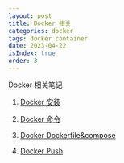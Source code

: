 ```yaml
---
layout: post
title: Docker 相关
categories: docker
tags: docker container
date: 2023-04-22
isIndex: true
order: 3
---
```

Docker 相关笔记
<!--more-->
1. [Docker 安装](../other/docker-install.html)

2. [Docker 命令](../other/docker-command.html)

3. [Docker Dockerfile&compose](../other/docker-dockerfile.html)

4. [Docker Push](../other/docker-push.html)
